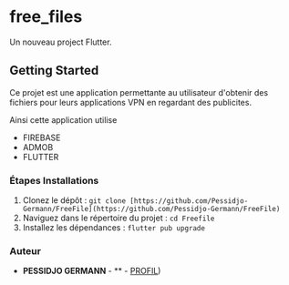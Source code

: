 # free_files

Un nouveau project Flutter.

## Getting Started

Ce projet est une application permettante au utilisateur d'obtenir des fichiers pour leurs applications VPN en regardant des publicites.

Ainsi cette application utilise
- FIREBASE 
- ADMOB 
- FLUTTER

### Étapes Installations

1. Clonez le dépôt : `git clone [https://github.com/Pessidjo-Germann/FreeFile](https://github.com/Pessidjo-Germann/FreeFile)`
2. Naviguez dans le répertoire du projet : `cd Freefile`
3. Installez les dépendances : `flutter pub upgrade`

### Auteur

- **PESSIDJO GERMANN** - ** - [PROFIL](https://github.com/Pessidjo-Germann/))

